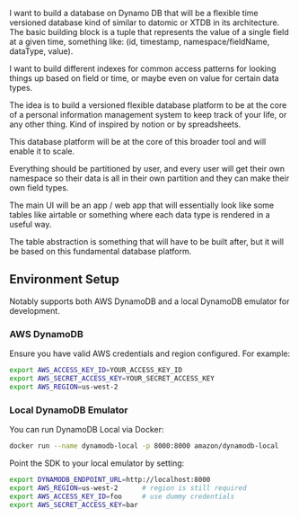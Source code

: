 I want to build a database on Dynamo DB that will be a flexible time versioned database kind of similar to datomic or XTDB in its architecture.
The basic building block is a tuple that represents the value of a single field at a given time, something like: (id, timestamp, namespace/fieldName, dataType, value).

I want to build different indexes for common access patterns for looking things up based on field or time, or maybe even on value for certain data types.

The idea is to build a versioned flexible database platform to be at the core of a personal information management system to keep track of your life, or any other thing.
Kind of inspired by notion or by spreadsheets.

This database platform will be at the core of this broader tool and will enable it to scale.

Everything should be partitioned by user, and every user will get their own namespace so their data is all in their own partition and they can make their own field types.

The main UI will be an app / web app that will essentially look like some tables like airtable or something where each data type is rendered in a useful way.

The table abstraction is something that will have to be built after, but it will be based on this fundamental database platform.

## Environment Setup

Notably supports both AWS DynamoDB and a local DynamoDB emulator for development.

### AWS DynamoDB

Ensure you have valid AWS credentials and region configured. For example:

```bash
export AWS_ACCESS_KEY_ID=YOUR_ACCESS_KEY_ID
export AWS_SECRET_ACCESS_KEY=YOUR_SECRET_ACCESS_KEY
export AWS_REGION=us-west-2
```

### Local DynamoDB Emulator

You can run DynamoDB Local via Docker:

```bash
docker run --name dynamodb-local -p 8000:8000 amazon/dynamodb-local
```

Point the SDK to your local emulator by setting:

```bash
export DYNAMODB_ENDPOINT_URL=http://localhost:8000
export AWS_REGION=us-west-2      # region is still required
export AWS_ACCESS_KEY_ID=foo     # use dummy credentials
export AWS_SECRET_ACCESS_KEY=bar
```
